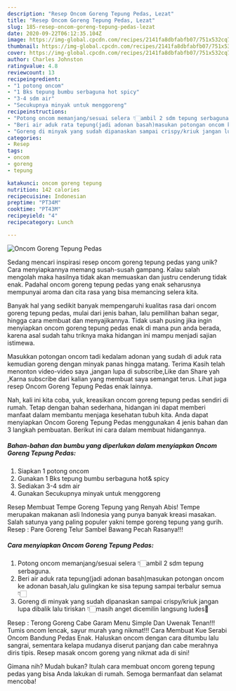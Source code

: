 ```yaml
---
description: "Resep Oncom Goreng Tepung Pedas, Lezat"
title: "Resep Oncom Goreng Tepung Pedas, Lezat"
slug: 185-resep-oncom-goreng-tepung-pedas-lezat
date: 2020-09-22T06:12:35.104Z
image: https://img-global.cpcdn.com/recipes/2141fa8dbfabfb07/751x532cq70/oncom-goreng-tepung-pedas-foto-resep-utama.jpg
thumbnail: https://img-global.cpcdn.com/recipes/2141fa8dbfabfb07/751x532cq70/oncom-goreng-tepung-pedas-foto-resep-utama.jpg
cover: https://img-global.cpcdn.com/recipes/2141fa8dbfabfb07/751x532cq70/oncom-goreng-tepung-pedas-foto-resep-utama.jpg
author: Charles Johnston
ratingvalue: 4.8
reviewcount: 13
recipeingredient:
- "1 potong oncom"
- "1 Bks tepung bumbu serbaguna hot spicy"
- "3-4 sdm air"
- "Secukupnya minyak untuk menggoreng"
recipeinstructions:
- "Potong oncom memanjang/sesuai selera 👇🏻ambil 2 sdm tepung serbaguna."
- "Beri air aduk rata tepung(jadi adonan basah)masukan potongan oncom ke adonan basah,lalu gulingkan ke sisa tepung sampai terbalur semua👇🏻"
- "Goreng di minyak yang sudah dipanaskan sampai crispy/kriuk jangan lupa dibalik lalu tiriskan 👇🏻masih anget dicemilin langsung ludes🤭"
categories:
- Resep
tags:
- oncom
- goreng
- tepung

katakunci: oncom goreng tepung 
nutrition: 142 calories
recipecuisine: Indonesian
preptime: "PT34M"
cooktime: "PT43M"
recipeyield: "4"
recipecategory: Lunch

---
```



![Oncom Goreng Tepung Pedas](https://img-global.cpcdn.com/recipes/2141fa8dbfabfb07/751x532cq70/oncom-goreng-tepung-pedas-foto-resep-utama.jpg)

Sedang mencari inspirasi resep oncom goreng tepung pedas yang unik? Cara menyiapkannya memang susah-susah gampang. Kalau salah mengolah maka hasilnya tidak akan memuaskan dan justru cenderung tidak enak. Padahal oncom goreng tepung pedas yang enak seharusnya mempunyai aroma dan cita rasa yang bisa memancing selera kita.

Banyak hal yang sedikit banyak mempengaruhi kualitas rasa dari oncom goreng tepung pedas, mulai dari jenis bahan, lalu pemilihan bahan segar, hingga cara membuat dan menyajikannya. Tidak usah pusing jika ingin menyiapkan oncom goreng tepung pedas enak di mana pun anda berada, karena asal sudah tahu triknya maka hidangan ini mampu menjadi sajian istimewa.

Masukkan potongan oncom tadi kedalam adonan yang sudah di aduk rata kemudian goreng dengan minyak panas hingga matang. Terima Kasih telah menonton video-video saya ,jangan lupa di subscribe,Like dan Share yah ,Karna subscribe dari kalian yang membuat saya semangat terus. Lihat juga resep Oncom Goreng Tepung Pedas enak lainnya.


Nah, kali ini kita coba, yuk, kreasikan oncom goreng tepung pedas sendiri di rumah. Tetap dengan bahan sederhana, hidangan ini dapat memberi manfaat dalam membantu menjaga kesehatan tubuh kita. Anda dapat menyiapkan Oncom Goreng Tepung Pedas menggunakan 4 jenis bahan dan 3 langkah pembuatan. Berikut ini cara dalam membuat hidangannya.

<!--inarticleads1-->

##### Bahan-bahan dan bumbu yang diperlukan dalam menyiapkan Oncom Goreng Tepung Pedas:

1. Siapkan 1 potong oncom
1. Gunakan 1 Bks tepung bumbu serbaguna hot&amp; spicy
1. Sediakan 3-4 sdm air
1. Gunakan Secukupnya minyak untuk menggoreng


Resep Membuat Tempe Goreng Tepung yang Renyah Abis! Tempe merupakan makanan asli Indonesia yang punya banyak kreasi masakan. Salah satunya yang paling populer yakni tempe goreng tepung yang gurih. Resep : Pare Goreng Telur Sambel Bawang Pecah Rasanya!!! 

<!--inarticleads2-->

##### Cara menyiapkan Oncom Goreng Tepung Pedas:

1. Potong oncom memanjang/sesuai selera 👇🏻ambil 2 sdm tepung serbaguna.
1. Beri air aduk rata tepung(jadi adonan basah)masukan potongan oncom ke adonan basah,lalu gulingkan ke sisa tepung sampai terbalur semua👇🏻
1. Goreng di minyak yang sudah dipanaskan sampai crispy/kriuk jangan lupa dibalik lalu tiriskan 👇🏻masih anget dicemilin langsung ludes🤭


Resep : Terong Goreng Cabe Garam Menu Simple Dan Uwenak Tenan!!! Tumis oncom lencak, sayur murah yang nikmat!!! Cara Membuat Kue Serabi Oncom Bandung Pedas Enak. Haluskan oncom dengan cara ditumbu lalu sangrai, sementara kelapa mudanya diserut panjang dan cabe merahnya diris tipis. Resep masak oncom goreng yang nikmat ada di sini! 

Gimana nih? Mudah bukan? Itulah cara membuat oncom goreng tepung pedas yang bisa Anda lakukan di rumah. Semoga bermanfaat dan selamat mencoba!
